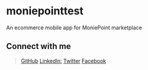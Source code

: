 # moniepointtest

An ecommerce mobile app for MoniePoint marketplace

## Connect with me

> [GitHub](https://github.com/mrfiaooficials)
> [LinkedIn:](https://https://linkedin.com/in/mrfiaofficial)
> [Twitter](https://twitter.com/mrfiaofficial)
> [Facebook](https://facebook.com/mrfiaofficial)
